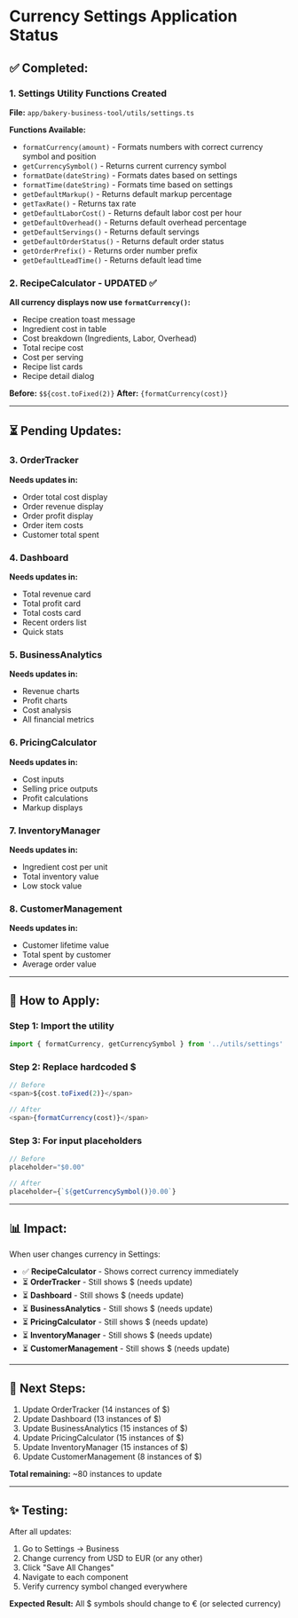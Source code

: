 # Currency Settings Application Status

## ✅ **Completed:**

### **1. Settings Utility Functions Created**
**File:** `app/bakery-business-tool/utils/settings.ts`

**Functions Available:**
- `formatCurrency(amount)` - Formats numbers with correct currency symbol and position
- `getCurrencySymbol()` - Returns current currency symbol
- `formatDate(dateString)` - Formats dates based on settings
- `formatTime(dateString)` - Formats time based on settings
- `getDefaultMarkup()` - Returns default markup percentage
- `getTaxRate()` - Returns tax rate
- `getDefaultLaborCost()` - Returns default labor cost per hour
- `getDefaultOverhead()` - Returns default overhead percentage
- `getDefaultServings()` - Returns default servings
- `getDefaultOrderStatus()` - Returns default order status
- `getOrderPrefix()` - Returns order number prefix
- `getDefaultLeadTime()` - Returns default lead time

### **2. RecipeCalculator - UPDATED ✅**
**All currency displays now use `formatCurrency()`:**
- Recipe creation toast message
- Ingredient cost in table
- Cost breakdown (Ingredients, Labor, Overhead)
- Total recipe cost
- Cost per serving
- Recipe list cards
- Recipe detail dialog

**Before:** `$${cost.toFixed(2)}`
**After:** `{formatCurrency(cost)}`

---

## ⏳ **Pending Updates:**

### **3. OrderTracker**
**Needs updates in:**
- Order total cost display
- Order revenue display
- Order profit display
- Order item costs
- Customer total spent

### **4. Dashboard**
**Needs updates in:**
- Total revenue card
- Total profit card
- Total costs card
- Recent orders list
- Quick stats

### **5. BusinessAnalytics**
**Needs updates in:**
- Revenue charts
- Profit charts
- Cost analysis
- All financial metrics

### **6. PricingCalculator**
**Needs updates in:**
- Cost inputs
- Selling price outputs
- Profit calculations
- Markup displays

### **7. InventoryManager**
**Needs updates in:**
- Ingredient cost per unit
- Total inventory value
- Low stock value

### **8. CustomerManagement**
**Needs updates in:**
- Customer lifetime value
- Total spent by customer
- Average order value

---

## 🎯 **How to Apply:**

### **Step 1: Import the utility**
```typescript
import { formatCurrency, getCurrencySymbol } from '../utils/settings'
```

### **Step 2: Replace hardcoded $**
```typescript
// Before
<span>${cost.toFixed(2)}</span>

// After
<span>{formatCurrency(cost)}</span>
```

### **Step 3: For input placeholders**
```typescript
// Before
placeholder="$0.00"

// After
placeholder={`${getCurrencySymbol()}0.00`}
```

---

## 📊 **Impact:**

When user changes currency in Settings:
- ✅ **RecipeCalculator** - Shows correct currency immediately
- ⏳ **OrderTracker** - Still shows $ (needs update)
- ⏳ **Dashboard** - Still shows $ (needs update)
- ⏳ **BusinessAnalytics** - Still shows $ (needs update)
- ⏳ **PricingCalculator** - Still shows $ (needs update)
- ⏳ **InventoryManager** - Still shows $ (needs update)
- ⏳ **CustomerManagement** - Still shows $ (needs update)

---

## 🚀 **Next Steps:**

1. Update OrderTracker (14 instances of $)
2. Update Dashboard (13 instances of $)
3. Update BusinessAnalytics (15 instances of $)
4. Update PricingCalculator (15 instances of $)
5. Update InventoryManager (15 instances of $)
6. Update CustomerManagement (8 instances of $)

**Total remaining:** ~80 instances to update

---

## ✨ **Testing:**

After all updates:
1. Go to Settings → Business
2. Change currency from USD to EUR (or any other)
3. Click "Save All Changes"
4. Navigate to each component
5. Verify currency symbol changed everywhere

**Expected Result:** All $ symbols should change to € (or selected currency)
